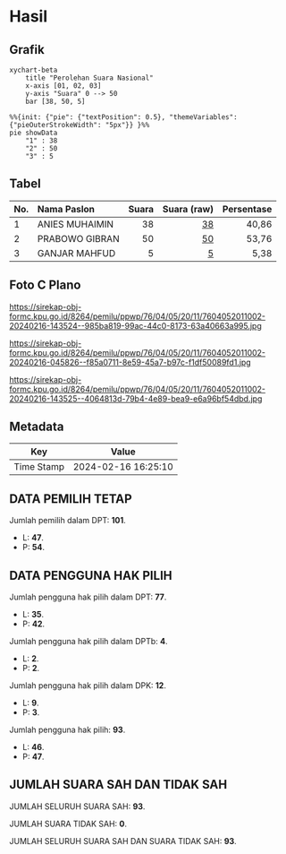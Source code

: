 # Hasil

## Grafik

```mermaid
xychart-beta
    title "Perolehan Suara Nasional"
    x-axis [01, 02, 03]
    y-axis "Suara" 0 --> 50
    bar [38, 50, 5]
```

```mermaid
%%{init: {"pie": {"textPosition": 0.5}, "themeVariables": {"pieOuterStrokeWidth": "5px"}} }%%
pie showData
    "1" : 38
    "2" : 50
    "3" : 5
```

## Tabel

| No. | Nama Paslon    | Suara | Suara (raw) | Persentase |
|:--- |:-------------- | -----:| -----------:| ----------:|
| 1   | ANIES MUHAIMIN | 38    | [38][p-1]   | 40,86      |
| 2   | PRABOWO GIBRAN | 50    | [50][p-2]   | 53,76      |
| 3   | GANJAR MAHFUD  | 5     | [5][p-3]    | 5,38       |


[p-1]: https://github.com/gigit-pemilu/pemilu-2024/blob/main/pilpres/hitung-suara/sub/76-sulawesi-barat/sub/04-polewali-mandar/sub/05-tutar/sub/2011-besoangin-utara/sub/002-tps/sub/paslon-1.txt
[p-2]: https://github.com/gigit-pemilu/pemilu-2024/blob/main/pilpres/hitung-suara/sub/76-sulawesi-barat/sub/04-polewali-mandar/sub/05-tutar/sub/2011-besoangin-utara/sub/002-tps/sub/paslon-2.txt
[p-3]: https://github.com/gigit-pemilu/pemilu-2024/blob/main/pilpres/hitung-suara/sub/76-sulawesi-barat/sub/04-polewali-mandar/sub/05-tutar/sub/2011-besoangin-utara/sub/002-tps/sub/paslon-3.txt

## Foto C Plano

https://sirekap-obj-formc.kpu.go.id/8264/pemilu/ppwp/76/04/05/20/11/7604052011002-20240216-143524--985ba819-99ac-44c0-8173-63a40663a995.jpg

https://sirekap-obj-formc.kpu.go.id/8264/pemilu/ppwp/76/04/05/20/11/7604052011002-20240216-045826--f85a0711-8e59-45a7-b97c-f1df50089fd1.jpg

https://sirekap-obj-formc.kpu.go.id/8264/pemilu/ppwp/76/04/05/20/11/7604052011002-20240216-143525--4064813d-79b4-4e89-bea9-e6a96bf54dbd.jpg


## Metadata

| Key        | Value               |
| ---------- | ------------------- |
| Time Stamp | 2024-02-16 16:25:10 |


## DATA PEMILIH TETAP

Jumlah pemilih dalam DPT: **101**.
 * L: **47**.
 * P: **54**.

## DATA PENGGUNA HAK PILIH

Jumlah pengguna hak pilih dalam DPT: **77**.
 * L: **35**.
 * P: **42**.

Jumlah pengguna hak pilih dalam DPTb: **4**.
 * L: **2**.
 * P: **2**.

Jumlah pengguna hak pilih dalam DPK: **12**.
 * L: **9**.
 * P: **3**.

Jumlah pengguna hak pilih: **93**.
 * L: **46**.
 * P: **47**.

## JUMLAH SUARA SAH DAN TIDAK SAH

JUMLAH SELURUH SUARA SAH: **93**.

JUMLAH SUARA TIDAK SAH: **0**.

JUMLAH SELURUH SUARA SAH DAN SUARA TIDAK SAH: **93**.


